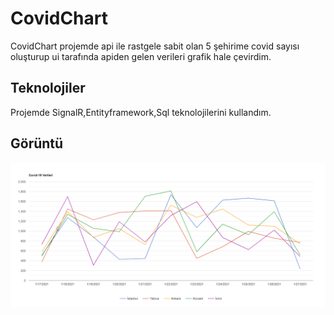 # CovidChart
CovidChart projemde api ile rastgele sabit olan 5 şehirime covid sayısı oluşturup ui tarafında apiden gelen verileri grafik hale çevirdim.

## Teknolojiler
Projemde SignalR,Entityframework,Sql teknolojilerini kullandım.

## Görüntü
![Ekran görüntüsü](https://github.com/EmirBalci/CovidChart/blob/master/CovidChart/CovidChart.UI/Photo/CovidChart.png)
